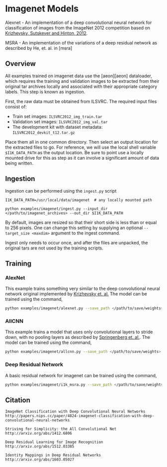 # Imagenet Models
Alexnet - An implementation of a deep convolutional neural network for
classification of images from the ImageNet 2012 competition based on
[Krizhevsky, Sutskever and Hinton, 2012][kriz].

MSRA - An implementation of the variations of a deep residual network as described by He, et. al. in [msra]

## Overview
All examples trained on imagenet data use the [aeon][aeon] dataloader, which requires the training and validation images to be extracted from their original tar archives locally and associated with their appropriate category labels.  This step is known as ingestion.

First, the raw data must be obtained from ILSVRC.  The required input files consist of:
 - Train set images: `ILSVRC2012_img_train.tar`
 - Validation set images: `ILSVRC2012_img_val.tar`
 - The development kit with dataset metadata: `ILSVRC2012_devkit_t12.tar.gz`

Place them all in one common directory.  Then select an output location for the extracted files to go.  For reference, we will use the local shell variable `$I1K_DATA_PATH` as the output location.  Be sure to point use a locally mounted drive for this as step as it can involve a significant amount of data being written.

## Ingestion
Ingestion can be performed using the `ingest.py` script

```
I1K_DATA_PATH=/usr/local/data/imagenet  # any locally mounted path

python examples/imagenet/ingest.py --input_dir </path/to/imagenet_archives> --out_dir $I1K_DATA_PATH
```

By default, images are resized so that their short side is less than or equal to 256 pixels.  One can change this setting by supplying an optional `--target_size <maxdim>` argument to the ingest command.

Ingest only needs to occur once, and after the files are unpacked, the original tars are not used by the training scripts.


## Training
### AlexNet
This example trains something very similar to the deep convolutional neural network original implemented by [Krizhevsky et. al.][kriz]  The model can be trained using the command,
```bash
python examples/imagenet/alexnet.py --save_path </path/to/save/weights>
```
### AllCNN
This example trains a model that uses only convolutional layers to stride down, with no pooling layers as described by [Springenberg et. al.][allcnn].  The model can be trained using the command,
```bash
python examples/imagenet/allcnn.py --save_path </path/to/save/weights>
```
### Deep Residual Network
A basic residual network for imagenet can be trained using the command,
```bash
python examples/imagenet/i1k_msra.py --save_path </path/to/save/weights>
```

## Citation
```
ImageNet Classification with Deep Convolutional Neural Networks
http://papers.nips.cc/paper/4824-imagenet-classification-with-deep-convolutional-neural-networks
```

```
Striving for Simplicity: the All Convolutional Net
http://arxiv.org/abs/1412.6806
```

```
Deep Residual Learning for Image Recognition
http://arxiv.org/abs/1512.03385
```

```
Identity Mappings in Deep Residual Networks
http://arxiv.org/abs/1603.05027
```
   [kriz]: <http://papers.nips.cc/paper/4824-imagenet-classification-with-deep-convolutional-neural-networks>
   [allcnn]: <http://arxiv.org/abs/1412.6806>
   [msra1]: <http://arxiv.org/abs/1512.03385>
   [msra2]: <http://arxiv.org/abs/1603.05027>

